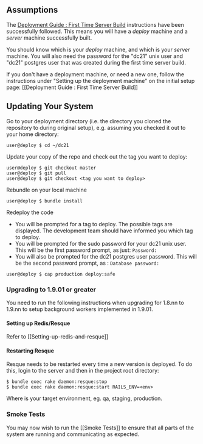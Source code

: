 ## Assumptions
The 
[Deployment Guide : First Time Server Build](https://github.com/IntersectAustralia/dc21/wiki/Deployment-Guide-:-First-Time-Server-Build) instructions have been successfully followed. This means you will have a _deploy_ machine and a _server_ machine successfully built.

You should know which is your _deploy_ machine, and which is your _server_ machine. You will also need the password for the "dc21" unix user and "dc21" postgres user that was created during the first time server build.

If you don't have a deployment machine, or need a new one, follow the instructions under "Setting up the deployment machine" on the initial setup page: [[Deployment Guide : First Time Server Build]]

## Updating Your System
Go to your deployment directory (i.e. the directory you cloned the repository to during original setup), e.g. assuming you checked it out to your home directory:
```
user@deploy $ cd ~/dc21
```
Update your copy of the repo and check out the tag you want to deploy:
```
user@deploy $ git checkout master
user@deploy $ git pull
user@deploy $ git checkout <tag you want to deploy>
```
Rebundle on your local machine
```
user@deploy $ bundle install
```
Redeploy the code
* You will be prompted for a tag to deploy. The possible tags are displayed. The development team should have informed you which tag to deploy.
* You will be prompted for the sudo password for your dc21 unix user. This will be the first password prompt, as just: `Password: `
* You will also be prompted for the dc21 postgres user password. This will be the second password prompt, as : `Database password: `

```
user@deploy $ cap production deploy:safe
```

### Upgrading to 1.9.01 or greater
You need to run the following instructions when upgrading for 1.8.nn to 1.9.nn to setup background workers implemented in 1.9.01.

#### Setting up Redis/Resque
Refer to [[Setting-up-redis-and-resque]]

#### Restarting Resque
Resque needs to be restarted every time a new version is deployed. To do this, login to the server and then in the project root directory:
```
$ bundle exec rake daemon:resque:stop
$ bundle exec rake daemon:resque:start RAILS_ENV=<env>
```
Where is your target environment, eg. qa, staging, production.

### Smoke Tests
You may now wish to run the [[Smoke Tests]] to ensure that all parts of the system are running and communicating as expected.